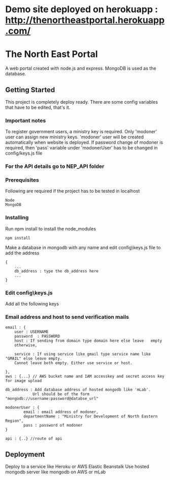 # Demo site deployed on herokuapp : http://thenortheastportal.herokuapp.com/

# The North East Portal

A web portal created with node.js and express. MongoDB is used as the database.

## Getting Started

This project is completely deploy ready. There are some config variables that have to be edited, that's it.

### Important notes
To register government users, a ministry key is required. Only 'modoner' user can assign new ministry keys.
'modoner' user will be created automatically when website is deployed. 
If password change of modoner is required, then 'pass' variable under 'modonerUser' has to be changed in config/keys.js file

### For the API details go to NEP_API folder


### Prerequisites

Following are required if the project has to be tested in localhost

```
Node
MongoDB
```


###
### Installing

Run npm install to install the node_modules

```
npm install
```

Make a database in mongodb with any name and edit config\keys.js file to add the address

```
{
    ...
    db_address : type the db_address here
    ...
}
```

### Edit config\keys.js

Add all the following keys 

### Email address and host to send verification mails
```
email : {
    user : USERNAME
    password  : PASSWORD
    host : If sending from domain type domain here else leave   empty
    otherwise,
    
    service : If using service like gmail type service name like "GMAIL" else leave empty.
    Cannot leave both empty. Either use service or host.
    
},
aws : {...} // AWS bucket name and IAM accesskey and secret access key for image upload

db_address : Add database address of hosted mongodb like 'mLab'.
            Url should be of the form "mongodb://username:password@databse_url"
            
modonerUser : {
		email : email address of modoner,
		departmentName : "Ministry for Development of North Eastern Region",
		pass : password of modoner
}

api : {..} //route of api
```

## Deployment

Deploy to a service like Heroku or AWS Elastic Beanstalk
Use hosted mongodb server like mongodb on AWS or mLab





